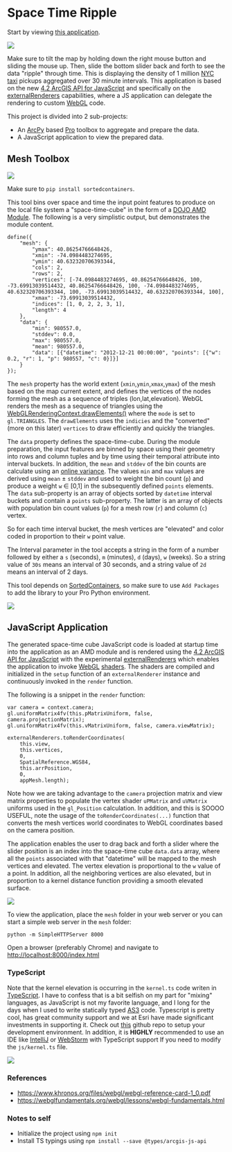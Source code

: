 # Space Time Ripple

Start by viewing [this application](https://dl.dropboxusercontent.com/u/2193160/mesh/index.html).

![](media/App.png)

Make sure to tilt the map by holding down the right mouse button and sliding the mouse up. Then, slide the bottom slider back and forth to see the data "ripple" through time. This is displaying the density of 1 million [NYC taxi](http://www.nyc.gov/html/tlc/html/about/trip_record_data.shtml) pickups aggregated over 30 minute intervals. This application is based on the new [4.2 ArcGIS API for JavaScript](https://developers.arcgis.com/javascript/) and specifically on the [externalRenderers](https://developers.arcgis.com/javascript/latest/api-reference/esri-views-3d-externalRenderers.html) capabilities, where a JS application can delegate the rendering to custom [WebGL](https://www.khronos.org/webgl/) code.

This project is divided into 2 sub-projects:

- An [ArcPy](http://pro.arcgis.com/en/pro-app/arcpy/get-started/what-is-arcpy-.htm) based [Pro](https://pro.arcgis.com/en/pro-app/) toolbox to aggregate and prepare the data.
- A JavaScript application to view the prepared data.

## Mesh Toolbox

![](media/MeshToolbox.png)

Make sure to `pip install sortedcontainers`.

This tool bins over space and time the input point features to produce on the local file system a "space-time-cube" in the form of a [DOJO AMD Module](http://dojotoolkit.org/documentation/tutorials/1.10/modules/).  The following is a very simplistic output, but demonstrates the module content.

```
define({
    "mesh": {
        "ymax": 40.86254766648426,
        "xmin": -74.0984483274695,
        "ymin": 40.632320706393344,
        "cols": 2,
        "rows": 2,
        "vertices": [-74.0984483274695, 40.86254766648426, 100, -73.69913039514432, 40.86254766648426, 100, -74.0984483274695, 40.632320706393344, 100, -73.69913039514432, 40.632320706393344, 100],
        "xmax": -73.69913039514432,
        "indices": [1, 0, 2, 2, 3, 1],
        "length": 4
    },
    "data": {
        "min": 980557.0,
        "stddev": 0.0,
        "max": 980557.0,
        "mean": 980557.0,
        "data": [{"datetime": "2012-12-21 00:00:00", "points": [{"w": 0.2, "r": 1, "p": 980557, "c": 0}]}]
    }
});
```

The `mesh` property has the world extent (`xmin`,`ymin`,`xmax`,`ymax`) of the mesh based on the map current extent, and defines the vertices of the nodes forming the mesh as a sequence of triples (lon,lat,elevation). WebGL renders the mesh as a sequence of triangles using the [WebGLRenderingContext.drawElements()](https://developer.mozilla.org/en-US/docs/Web/API/WebGLRenderingContext/drawElements) where the `mode` is set to `gl.TRIANGLES`. The `drawElements` uses the `indicies` and the "converted" (more on this later) `vertices` to draw efficiently and quickly the triangles.

The `data` property defines the space-time-cube. During the module preparation, the input features are binned by space using their geometry into rows and column tuples and by time using their temporal attribute into interval buckets. In addition, the `mean` and `stddev` of the bin counts are calculate using an [online variance](https://en.wikipedia.org/wiki/Algorithms_for_calculating_variance). The values `min` and `max` values are derived using `mean` &#177; `stddev` and used to weight the bin count (`p`) and produce a weight `w` &#8712; \[0,1\] in the subsequently defined `points` elements.
The `data` sub-property is an array of objects sorted by `datetime` interval buckets and contain a `points` sub-property.  The latter is an array of objects with population bin count values (`p`) for a mesh row (`r`) and column (`c`) vertex.

So for each time interval bucket, the mesh vertices are "elevated" and color coded in proportion to their `w` point value.

The Interval parameter in the tool accepts a string in the form of a number followed by either a `s` (seconds), `m` (minutes), `d` (days), `w` (weeks). So a string value of `30s` means an interval of 30 seconds, and a string value of `2d` means an interval of 2 days.

This tool depends on [SortedContainers](http://www.grantjenks.com/docs/sortedcontainers/), so make sure to use `Add Packages` to add the library to your Pro Python environment.

![](media/AddPackages.png)

## JavaScript Application

The generated space-time cube JavaScript code is loaded at startup time into the application as an AMD module and is rendered using the [4.2 ArcGIS API for JavaScript](https://developers.arcgis.com/javascript/) with the experimental [externalRenderers](https://developers.arcgis.com/javascript/latest/api-reference/esri-views-3d-externalRenderers.html) which enables the application to invoke [WebGL](https://www.khronos.org/webgl/) [shaders](https://webglfundamentals.org/webgl/lessons/webgl-shaders-and-glsl.html). The shaders are compiled and initialized in the `setup` function of an `externalRenderer` instance and continuously invoked in the `render` function.

The following is a snippet in the `render` function:

```
var camera = context.camera;
gl.uniformMatrix4fv(this.pMatrixUniform, false, camera.projectionMatrix);
gl.uniformMatrix4fv(this.vMatrixUniform, false, camera.viewMatrix);

externalRenderers.toRenderCoordinates(
    this.view,
    this.vertices,
    0,
    SpatialReference.WGS84,
    this.arrPosition,
    0,
    appMesh.length);
```

Note how we are taking advantage to the `camera` projection matrix and view matrix properties to populate the vertex shader `uPMatrix` and `uVMatrix` uniforms used in the `gl_Position` calculation. In addition, and this is SOOOO USEFUL, note the usage of the `toRenderCoordinates(...)` function that converts the mesh vertices world coordinates to WebGL coordinates based on the camera position.

The application enables the user to drag back and forth a slider where the slider position is an index into the space-time cube `data.data` array, where all the `points` associated with that "datetime" will be mapped to the mesh vertices and elevated.
The vertex elevation is proportional to the `w` value of a point. In addition, all the neighboring vertices are also elevated, but in proportion to a kernel distance function providing a smooth elevated surface.

![](media/Kernel.png)

To view the application, place the `mesh` folder in your web server or you can start a simple web server in the `mesh` folder:

```
python -m SimpleHTTPServer 8000
```

Open a browser (preferably Chrome) and navigate to <http://localhost:8000/index.html>

### TypeScript

Note that the kernel elevation is occurring in the `kernel.ts` code writen in [TypeScript](https://www.typescriptlang.org/).  I have to confess that is a bit selfish on my part for "mixing" languages, as JavaScript is not my favorite language, and I long for the days when I used to write statically typed [AS3](https://en.wikipedia.org/wiki/ActionScript) code. Typescript is pretty cool, has great community support and we at Esri have made significant investments in supporting it. Check out [this](https://github.com/Esri/jsapi-resources/tree/master/4.x/typescript) github repo to setup your development environment.
In addition, it is **HIGHLY** recommended to use an IDE like [IntelliJ](https://www.jetbrains.com/idea/) or [WebStorm](https://www.jetbrains.com/help/webstorm/2016.3/typescript-support.html) with TypeScript support If you need to modify the `js/kernel.ts` file.

![](media/TypeScript.png)

### References

- <https://www.khronos.org/files/webgl/webgl-reference-card-1_0.pdf>
- <https://webglfundamentals.org/webgl/lessons/webgl-fundamentals.html>

### Notes to self

- Initialize the project using `npm init`
- Install TS typings using `npm install --save @types/arcgis-js-api`
